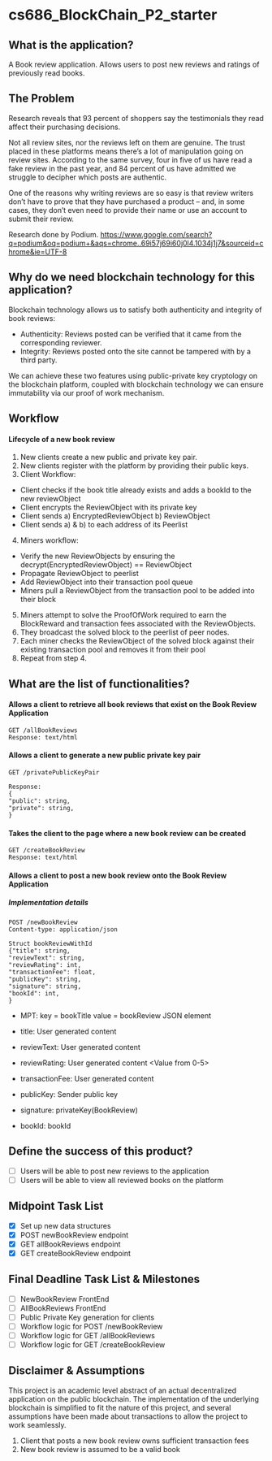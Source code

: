 # cs686_BlockChain_P2_starter

## What is the application?
A Book review application. Allows users to post new reviews and ratings of previously read books.

## The Problem
Research reveals that 93 percent of shoppers say the testimonials they read affect their purchasing decisions. 

Not all review sites, nor the reviews left on them are genuine. The trust placed in these platforms means there’s a lot of manipulation going on review sites. According to the same survey, four in five of us have read a fake review in the past year, and 84 percent of us have admitted we struggle to decipher which posts are authentic.

One of the reasons why writing reviews are so easy is that review writers don’t have to prove that they have purchased a product – and, in some cases, they don’t even need to provide their name or use an account to submit their review. 

Research done by Podium. 
https://www.google.com/search?q=podium&oq=podium+&aqs=chrome..69i57j69i60j0l4.1034j1j7&sourceid=chrome&ie=UTF-8 

## Why do we need blockchain technology for this application?
Blockchain technology allows us to satisfy both authenticity and integrity of book reviews: 

- Authenticity: Reviews posted can be verified that it came from the corresponding reviewer. 
- Integrity: Reviews posted onto the site cannot be tampered with by a third party. 

We can achieve these two features using public-private key cryptology on the blockchain platform, coupled with blockchain technology we can ensure immutability via our proof of work mechanism.

## Workflow 
#### Lifecycle of a new book review 
1. New clients create a new public and private key pair.
2. New clients register with the platform by providing their public keys.
3. Client Workflow:
 - Client checks if the book title already exists and adds a bookId to the new reviewObject
 - Client encrypts the ReviewObject with its private key
 - Client sends a) EncryptedReviewObject b) ReviewObject
 - Client sends a) & b) to each address of its Peerlist
4. Miners workflow:
 - Verify the new ReviewObjects by ensuring the decrypt(EncryptedReviewObject) == ReviewObject
 - Propagate ReviewObject to peerlist
 - Add ReviewObject into their transaction pool queue 
 - Miners pull a ReviewObject from the transaction pool to be added into their block
5. Miners attempt to solve the ProofOfWork required to earn the BlockReward and transaction fees associated with the ReviewObjects. 
6. They broadcast the solved block to the peerlist of peer nodes. 
7. Each miner checks the ReviewObject of the solved block against their existing transaction pool and removes it from their pool
8. Repeat from step 4.

## What are the list of functionalities?

#### Allows a client to retrieve all book reviews that exist on the Book Review Application
```
GET /allBookReviews
Response: text/html
```

#### Allows a client to generate a new public private key pair
```
GET /privatePublicKeyPair

Response: 
{
"public": string,
"private": string,
}
```

#### Takes the client to the page where a new book review can be created 
```
GET /createBookReview
Response: text/html
```

#### Allows a client to post a new book review onto the Book Review Application
##### Implementation details
```
POST /newBookReview
Content-type: application/json

Struct bookReviewWithId 
{"title": string,
"reviewText": string,
"reviewRating": int,
"transactionFee": float,
"publicKey": string,
"signature": string,
"bookId": int,
}
```

- MPT: 
key = bookTitle
value = bookReview JSON element 
 
- title: User generated content
- reviewText: User generated content
- reviewRating: User generated content <Value from 0-5>
- transactionFee: User generated content
- publicKey: Sender public key
- signature: privateKey(BookReview)
- bookId: bookId

## Define the success of this product?
 - [ ] Users will be able to post new reviews to the application 
 - [ ] Users will be able to view all reviewed books on the platform

## Midpoint Task List
 - [x] Set up new data structures 
 - [x] POST newBookReview endpoint
 - [x] GET allBookReviews endpoint
 - [x] GET createBookReview endpoint

## Final Deadline Task List & Milestones
 - [ ] NewBookReview FrontEnd 
 - [ ] AllBookReviews FrontEnd
 - [ ] Public Private Key generation for clients
 - [ ] Workflow logic for POST /newBookReview
 - [ ] Workflow logic for GET /allBookReviews
 - [ ] Workflow logic for GET /createBookReview

## Disclaimer & Assumptions
This project is an academic level abstract of an actual decentralized application on the public blockchain. 
The implementation of the underlying blockchain is simplified to fit the nature of this project, and several assumptions have been made about transactions to allow the project to work seamlessly. 

1. Client that posts a new book review owns sufficient transaction fees 
2. New book review is assumed to be a valid book
